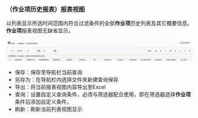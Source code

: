 ### （作业项历史报表）报表视图
以列表显示所选时间范围内符合过滤条件的全部**作业项**历史列表及其它概要信息。**作业项**报表视图无缺省显示。

![](./images/报表视图.png)

* 保存：保存至导航栏当前查询 
* 另存为：在导航栏内选择文件夹新建查询保存
* 导出：将当前报表视图内容导出至Excel
* 查询：设置自定义查询条件，必须与筛选器配合使用，即在筛选器选择**作业项**条件后添加自定义条件。
* 刷新：刷新当前列表视图显示
